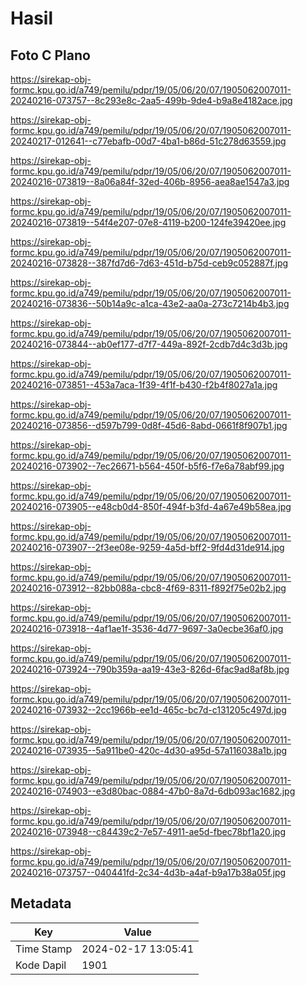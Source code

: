 # Hasil

## Foto C Plano

https://sirekap-obj-formc.kpu.go.id/a749/pemilu/pdpr/19/05/06/20/07/1905062007011-20240216-073757--8c293e8c-2aa5-499b-9de4-b9a8e4182ace.jpg

https://sirekap-obj-formc.kpu.go.id/a749/pemilu/pdpr/19/05/06/20/07/1905062007011-20240217-012641--c77ebafb-00d7-4ba1-b86d-51c278d63559.jpg

https://sirekap-obj-formc.kpu.go.id/a749/pemilu/pdpr/19/05/06/20/07/1905062007011-20240216-073819--8a06a84f-32ed-406b-8956-aea8ae1547a3.jpg

https://sirekap-obj-formc.kpu.go.id/a749/pemilu/pdpr/19/05/06/20/07/1905062007011-20240216-073819--54f4e207-07e8-4119-b200-124fe39420ee.jpg

https://sirekap-obj-formc.kpu.go.id/a749/pemilu/pdpr/19/05/06/20/07/1905062007011-20240216-073828--387fd7d6-7d63-451d-b75d-ceb9c052887f.jpg

https://sirekap-obj-formc.kpu.go.id/a749/pemilu/pdpr/19/05/06/20/07/1905062007011-20240216-073836--50b14a9c-a1ca-43e2-aa0a-273c7214b4b3.jpg

https://sirekap-obj-formc.kpu.go.id/a749/pemilu/pdpr/19/05/06/20/07/1905062007011-20240216-073844--ab0ef177-d7f7-449a-892f-2cdb7d4c3d3b.jpg

https://sirekap-obj-formc.kpu.go.id/a749/pemilu/pdpr/19/05/06/20/07/1905062007011-20240216-073851--453a7aca-1f39-4f1f-b430-f2b4f8027a1a.jpg

https://sirekap-obj-formc.kpu.go.id/a749/pemilu/pdpr/19/05/06/20/07/1905062007011-20240216-073856--d597b799-0d8f-45d6-8abd-0661f8f907b1.jpg

https://sirekap-obj-formc.kpu.go.id/a749/pemilu/pdpr/19/05/06/20/07/1905062007011-20240216-073902--7ec26671-b564-450f-b5f6-f7e6a78abf99.jpg

https://sirekap-obj-formc.kpu.go.id/a749/pemilu/pdpr/19/05/06/20/07/1905062007011-20240216-073905--e48cb0d4-850f-494f-b3fd-4a67e49b58ea.jpg

https://sirekap-obj-formc.kpu.go.id/a749/pemilu/pdpr/19/05/06/20/07/1905062007011-20240216-073907--2f3ee08e-9259-4a5d-bff2-9fd4d31de914.jpg

https://sirekap-obj-formc.kpu.go.id/a749/pemilu/pdpr/19/05/06/20/07/1905062007011-20240216-073912--82bb088a-cbc8-4f69-8311-f892f75e02b2.jpg

https://sirekap-obj-formc.kpu.go.id/a749/pemilu/pdpr/19/05/06/20/07/1905062007011-20240216-073918--4af1ae1f-3536-4d77-9697-3a0ecbe36af0.jpg

https://sirekap-obj-formc.kpu.go.id/a749/pemilu/pdpr/19/05/06/20/07/1905062007011-20240216-073924--790b359a-aa19-43e3-826d-6fac9ad8af8b.jpg

https://sirekap-obj-formc.kpu.go.id/a749/pemilu/pdpr/19/05/06/20/07/1905062007011-20240216-073932--2cc1966b-ee1d-465c-bc7d-c131205c497d.jpg

https://sirekap-obj-formc.kpu.go.id/a749/pemilu/pdpr/19/05/06/20/07/1905062007011-20240216-073935--5a911be0-420c-4d30-a95d-57a116038a1b.jpg

https://sirekap-obj-formc.kpu.go.id/a749/pemilu/pdpr/19/05/06/20/07/1905062007011-20240216-074903--e3d80bac-0884-47b0-8a7d-6db093ac1682.jpg

https://sirekap-obj-formc.kpu.go.id/a749/pemilu/pdpr/19/05/06/20/07/1905062007011-20240216-073948--c84439c2-7e57-4911-ae5d-fbec78bf1a20.jpg

https://sirekap-obj-formc.kpu.go.id/a749/pemilu/pdpr/19/05/06/20/07/1905062007011-20240216-073757--040441fd-2c34-4d3b-a4af-b9a17b38a05f.jpg


## Metadata

| Key        | Value               |
| ---------- | ------------------- |
| Time Stamp | 2024-02-17 13:05:41 |
| Kode Dapil | 1901                |



